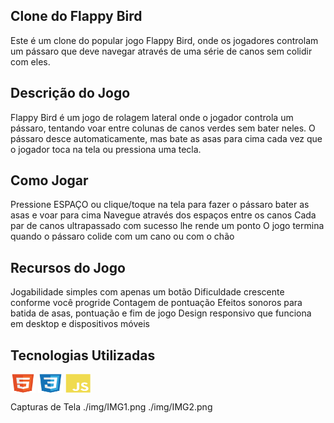 ## Clone do Flappy Bird


Este é um clone do popular jogo Flappy Bird, onde os jogadores controlam um pássaro que deve navegar através de uma série de canos sem colidir com eles.

## Descrição do Jogo


Flappy Bird é um jogo de rolagem lateral onde o jogador controla um pássaro, tentando voar entre colunas de canos verdes sem bater neles. O pássaro desce automaticamente, mas bate as asas para cima cada vez que o jogador toca na tela ou pressiona uma tecla.

## Como Jogar


Pressione ESPAÇO ou clique/toque na tela para fazer o pássaro bater as asas e voar para cima
Navegue através dos espaços entre os canos
Cada par de canos ultrapassado com sucesso lhe rende um ponto
O jogo termina quando o pássaro colide com um cano ou com o chão

## Recursos do Jogo


Jogabilidade simples com apenas um botão
Dificuldade crescente conforme você progride
Contagem de pontuação
Efeitos sonoros para batida de asas, pontuação e fim de jogo
Design responsivo que funciona em desktop e dispositivos móveis


## Tecnologias Utilizadas


<div style="display: inline_block"> 
  <img align="center" alt="Arthur-HTML" height="30" width="40" src="https://raw.githubusercontent.com/devicons/devicon/master/icons/html5/html5-original.svg">
  <img align="center" alt="Arthur-CSS" height="30" width="40" src="https://raw.githubusercontent.com/devicons/devicon/master/icons/css3/css3-original.svg">
  <img align="center" alt="Arthur-Js" height="30" width="40" src="https://raw.githubusercontent.com/devicons/devicon/master/icons/javascript/javascript-plain.svg">
</div> 


Capturas de Tela
./img/IMG1.png
./img/IMG2.png
